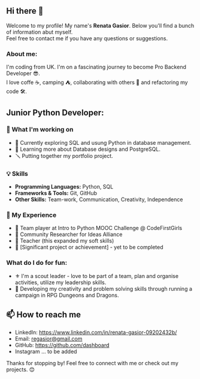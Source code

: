 ## Hi there 👋
Welcome to my profile!
My name's **Renata Gasior**. Below you'll find a bunch of information abut myself. <br>
Feel free to contact me if you have any questions or suggestions.

### About me:
I'm coding from UK. I'm on a fascinating journey to become Pro Backend Developer 😎. <br>
I love coffe ☕, camping ⛺, collaborating with others 💫 and refactoring my code 🛠️. 

## Junior Python Developer:

### 🚀 What I'm working on

- 🔭 Currently exploring SQL and usung Python in database management. 
- 🌱 Learning more about Database designs and PostgreSQL.
- 🪛 Putting together my portfolio project.
  
### 💡 Skills

- **Programming Languages:** Python, SQL
- **Frameworks & Tools:** Git, GitHub
- **Other Skills:** Team-work, Communication, Creativity, Independence

### 💼 My Experience

- 🧩 Team player at Intro to Python MOOC Challenge @ CodeFirstGirls 
- 🔎 Community Researcher for Ideas Alliance
- 📝 Teacher (this expanded my soft skills)
- 🎯 [Significant project or achievement] - yet to be completed 

### What do I do for fun:
- ⚜️ I'm a scout leader - love to be part of a team, plan and organise activities, utilize my leadership skills. 
- 🎲 Developing my creativity and problem solving skills through running a campaign in RPG Dungeons and Dragons.

## 📫 How to reach me

- LinkedIn: https://www.linkedin.com/in/renata-gasior-09202432b/
- Email: regasior@gmail.com
- GitHub: https://github.com/dashboard
- Instagram ... to be added

Thanks for stopping by! Feel free to connect with me or check out my projects. 😊

<!--
I specialize in [Your Specialization or Field], and I love [something you're passionate about in your work, e.g., "building innovative solutions," "solving complex problems," etc.].

- 🔭 I’m currently working on ...
-  I’m currently learning ...
- 👯 I’m looking to collaborate on ...
- 🤔 I’m looking for help with ...
- 💬 Ask me about ...
- 📫 How to reach me: ...
- 😄 Pronouns: ...
- ⚡ Fun fact: ...
- 🪄 ..
- 🌹 ..
- ..   💡🔜🧭🐉🦖📌🐦‍🔥🐧🧪📝📅📋📊🏕. -->





  
